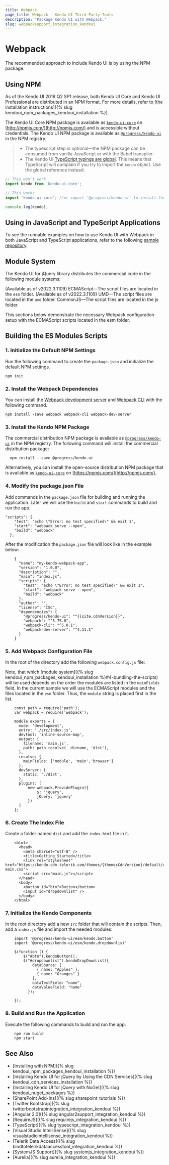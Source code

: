 ```yaml
---
title: Webpack
page_title: Webpack - Kendo UI Third-Party Tools
description: "Package Kendo UI with Webpack."
slug: webpacksupport_integration_kendoui
---
```


# Webpack

The recommended approach to include Kendo UI is by using the NPM package.

## Using NPM

As of the Kendo UI 2016 Q2 SP1 release, both Kendo UI Core and Kendo UI Professional are distributed in an NPM format. For more details, refer to [the installation instructions]({% slug kendoui_npm_packages_kendoui_installation %}).

The Kendo UI Core NPM package is available as [`kendo-ui-core`](https://www.npmjs.com/package/kendo-ui-core) on [http://npmjs.com/](http://npmjs.com/) and is accessible without credentials. 
The Kendo UI NPM package is available as [`@progress/kendo-ui`](https://www.npmjs.com/package/@progress/kendo-ui) in the NPM registry.

> * The typescript step is optional&mdash;the NPM package can be consumed from vanilla JavaScript or with the Babel transpiler.
> * The Kendo UI [TypeScript typings are global](https://github.com/typings/typings/blob/master/docs/faq.md#what-are-global-dependencies). This means that TypeScript will complain if you try to import the `kendo` object. Use the global reference instead.

```typescript
// This won't work
import kendo from 'kendo-ui-core';

// This works
import 'kendo-ui-core'; //or import '@progress/kendo-ui' to install the Kendo UI package

console.log(kendo);
```
## Using in JavaScript and TypeScript Applications

To see the runnable examples on how to use Kendo UI with Webpack in both JavaScript and TypeScript applications, refer to the following [sample repository](https://github.com/telerik/kendo-ui-npm-example).


## Module System

The Kendo UI for jQuery library distributes the commercial code in the following module systems:

(Available as of v2022.3.1109) ECMAScript—The script files are located in the `esm` folder.
(Available as of v2022.3.1109) UMD—The script files are located in the `umd` folder.
CommonJS—The script files are located in the js folder.

This sections below demonstrate the necessary Webpack configuration setup with the ECMAScript scripts located in the esm folder.


## Building the ES Modules Scripts


### 1. Initialize the Default NPM Settings

Run the following command to create the `package.json` and initialize the default NPM settings.

```
npm init
```

### 2. Install the Webpack Dependencies

You can install the [Webpack development server](https://www.npmjs.com/package/webpack-dev-server) and [Webpack CLI](https://www.npmjs.com/package/webpack-cli) with the following command.

```
npm install -save webpack webpack-cli webpack-dev-server
```

### 3. Install the Kendo NPM Package

The commercial distribution NPM package is available as [`@progress/kendo-ui`](https://www.npmjs.com/package/@progress/kendo-ui) in the NPM registry. 
The following command will install the commercial distribution package:
```
  npm install --save @progress/kendo-ui
```

Alternatively, you can install the open-source distribution NPM package that is available as [`kendo-ui-core`](https://www.npmjs.com/package/kendo-ui-core) on [https://npmjs.com/](http://npmjs.com/).

### 4. Modify the package.json File
Add commands in the `package.json` file for building and running the application. 
Later we will use the `build` and `start` commands to build and run the app. 

```
"scripts": {
    "test": "echo \"Error: no test specified\" && exit 1",
    "start": "webpack serve --open",
    "build": "webpack"
  },
```

After the modification the `package.json` file will look like in the example below:
```
    {
      "name": "my-kendo-webpack-app",
      "version": "1.0.0",
      "description": "",
      "main": "index.js",
      "scripts": {
        "test": "echo \"Error: no test specified\" && exit 1",
        "start": "webpack serve --open",
        "build": "webpack"
      },
      "author": "",
      "license": "ISC",
      "dependencies": {
        "@progress/kendo-ui": "^{{site.cdnVersion}}",
        "webpack": "^5.75.0",
        "webpack-cli": "^5.0.1",
        "webpack-dev-server": "^4.11.1"
      }
    }
``` 

### 5. Add Webpack Configuration File
In the root of the directory add the following `webpack.config.js` file:

Note, that which [module system]({% slug kendoui_npm_packages_kendoui_installation %}#4-bundling-the-scripts) will be used depends on the order the modules are listed in the `mainFields` field. 
In the current sample we will use the ECMAScript modules and the files located in the `esm` folder. Thus, the `module` string is placed first in the list. 

```
    const path = require('path');
    var webpack = require('webpack');

    module.exports = {
      mode: 'development',
      entry: './src/index.js',
      devtool: 'inline-source-map',
      output: {
        filename: 'main.js',
        path: path.resolve(__dirname, 'dist'),
      },
      resolve: {
        mainFields: ['module', 'main','browser']    
      },
      devServer: {
        static: './dist',
      },  
      plugins: [
          new webpack.ProvidePlugin({
              $: 'jquery',
              jQuery: 'jquery'
          })
      ]
    };
```

### 6. Create The Index File

Create a folder named `dist` and add the `index.html` file in it.

```
    <html>
      <head>
        <meta charset="utf-8" />
        <title>Getting Started</title>
        <link rel="stylesheet" href="https://kendo.cdn.telerik.com/themes/{themesCdnVersion}/default/default-main.css">
        <script src="main.js"></script>
      </head>
      <body>
        <button id="btn">Button</button>
        <input id="dropdownlist" />
      </body>
    </html>
```


### 7. Initialize the Kendo Components

In the root directory add a new `src` folder that will contain the scripts. Then, add a `index.js` file and import the needed modules:
```
    import '@progress/kendo-ui/esm/kendo.button'
    import '@progress/kendo-ui/esm/kendo.dropdownlist'

    $(function () {
        $("#btn").kendoButton();
        $("#dropdownlist").kendoDropDownList({
            dataSource: [
              { name: "Apples" },
              { name: "Oranges" }
            ],
            dataTextField: "name",
            dataValueField: "name"
          });
    
    });
```

### 8. Build and Run the Application
Execute the following commands to build and run the app:
```
    npm run build
    npm start
```

## See Also

* [Installing with NPM]({% slug kendoui_npm_packages_kendoui_installation %})
* [Installing Kendo UI for jQuery by Using the CDN Services]({% slug kendoui_cdn_services_installation %})
* [Installing Kendo UI for jQuery with NuGet]({% slug kendoui_nuget_packages %})
* [SharePoint Add-Ins]({% slug sharepoint_tutorials %})
* [Twitter Bootstrap]({% slug twitterbootstrapintegration_integration_kendoui %})
* [Angular 2.0]({% slug angular2support_integration_kendoui %})
* [RequireJS]({% slug requirejs_integration_kendoui %})
* [TypeScript]({% slug typescript_integration_kendoui %})
* [Visual Studio IntelliSense]({% slug visualstudiointellisense_integration_kendoui %})
* [Telerik Data Access]({% slug bindtotelerikdataaccesstool_integration_kendoui %})
* [SystemJS Support]({% slug systemjs_integration_kendoui %})
* [Aurelia]({% slug aurelia_integration_kendoui %})
